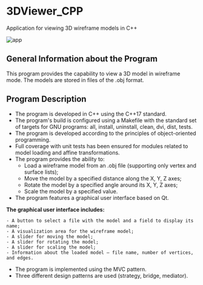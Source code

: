 # 3DViewer_CPP
Application for viewing 3D wireframe models in C++

![app](misc/3DViever_app.gif)

## General Information about the Program

This program provides the capability to view a 3D model in wireframe mode. The models are stored in files of the .obj format.

## Program Description

- The program is developed in C++ using the C++17 standard.
- The program's build is configured using a Makefile with the standard set of targets for GNU programs: all, install, uninstall, clean, dvi, dist, tests.
- The program is developed according to the principles of object-oriented programming.
- Full coverage with unit tests has been ensured for modules related to model loading and affine transformations.
- The program provides the ability to:
    - Load a wireframe model from an .obj file (supporting only vertex and surface lists);
    - Move the model by a specified distance along the X, Y, Z axes;
    - Rotate the model by a specified angle around its X, Y, Z axes;
    - Scale the model by a specified value.
- The program features a graphical user interface based on Qt.

**The graphical user interface includes:**

    - A button to select a file with the model and a field to display its name;
    - A visualization area for the wireframe model;
    - A slider for moving the model;
    - A slider for rotating the model;
    - A slider for scaling the model;
    - Information about the loaded model — file name, number of vertices, and edges.

- The program is implemented using the MVC pattern.
- Three different design patterns are used (strategy, bridge, mediator).
